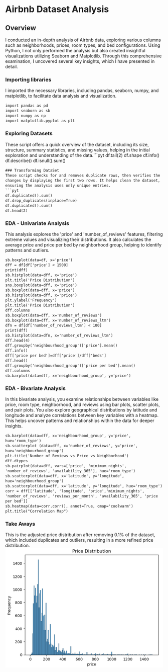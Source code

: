 # Airbnb Dataset Analysis 

## Overview
I conducted an in-depth analysis of Airbnb data, exploring various columns such as neighborhoods, prices, room types, and bed configurations. Using Python, I not only performed the analysis but also created insightful visualizations utilizing Seaborn and Matplotlib. Through this comprehensive examination, I uncovered several key insights, which I have presented in detail.

### Importing libraries  
I imported the necessary libraries, including pandas, seaborn, numpy, and matplotlib, to facilitate data analysis and visualization.
```pyt
import pandas as pd 
import seaborn as sb
import numpy as np
import matplotlib.pyplot as plt
```
### Exploring Datasets 
These script offers a quick overview of the dataset, including its size, structure, summary statistics, and missing values, helping in the initial exploration and understanding of the data.```pyt
df.tail(2)
df.shape
df.info()
df.describe()
df.isnull().sum()
```
### Transforming DataSet 
These script checks for and removes duplicate rows, then verifies the changes by displaying the first two rows. It helps clean the dataset, ensuring the analysis uses only unique entries.
```pyt
df.duplicated().sum()
df.drop_duplicates(inplace=True)
df.duplicated().sum()
df.head(2)
```
### EDA - Univariate Analysis
This analysis explores the 'price' and 'number_of_reviews' features, filtering extreme values and visualizing their distributions. It also calculates the average price and price per bed by neighborhood group, helping to identify patterns and outliers.
```pyt
sb.boxplot(data=df, x='price')
dff = df[df['price'] < 1500]
print(dff)
sb.histplot(data=dff, x='price')
plt.title('Price Distribution')
sns.boxplot(data=dff, x='price')
sb.boxplot(data=dff, x='price')
sb.histplot(data=dff, x='price')
plt.ylabel('Frequency')
plt.title('Price Distribution')
dff.columns
sb.boxplot(data=dff, x='number_of_reviews')
sb.boxplot(data=dff, x='number_of_reviews_ltm')
dfn = df[df['number_of_reviews_ltm'] < 100]
print(dff)
sb.histplot(data=dfn, x='number_of_reviews_ltm')
dff.head(4)
dff.groupby('neighbourhood_group')['price'].mean()
dff.info()
dff['price per bed']=dff['price']/dff['beds']
dff.head()
dff.groupby('neighbourhood_group')['price per bed'].mean()
dff.columns
sb.barplot(data=dff, x='neighbourhood_group', y='price')
```
### EDA - Bivariate Analysis
In this bivariate analysis, you examine relationships between variables like price, room type, neighborhood, and reviews using bar plots, scatter plots, and pair plots. You also explore geographical distributions by latitude and longitude and analyze correlations between key variables with a heatmap. This helps uncover patterns and relationships within the data for deeper insights.
```pyt
sb.barplot(data=dff, x='neighbourhood_group', y='price', hue='room_type')
sb.scatterplot (data=dff, x='number_of_reviews', y='price', hue='neighbourhood_group')
plt.title('Number of Reviews vs Price vs Neighborhood')
dff.dtypes
sb.pairplot(data=dff, vars=['price', 'minimum_nights', 'number_of_reviews', 'availability_365'], hue='room_type')
sb.scatterplot(data=dff, x='latitude', y='longitude', hue='neighbourhood_group')
sb.scatterplot(data=dff, x='latitude', y='longitude', hue='room_type')
corr = dff[['latitude', 'longitude', 'price','minimum_nights', 'number_of_reviews', 'reviews_per_month', 'availability_365', 'price per bed']]
sb.heatmap(data=corr.corr(), annot=True, cmap='coolwarm')
plt.title("Correlation Map")
```
### Take Aways
This is the adjusted price distribution after removing 0.1% of the dataset, which included duplicates and outliers, resulting in a more refined price distribution.
![Price Distribution](https://github.com/samuelnega-data/airbnb/blob/main/Air%20Bnb%20Data%20Visualization/Screenshot%202025-02-20%20204128.png?raw=true)
